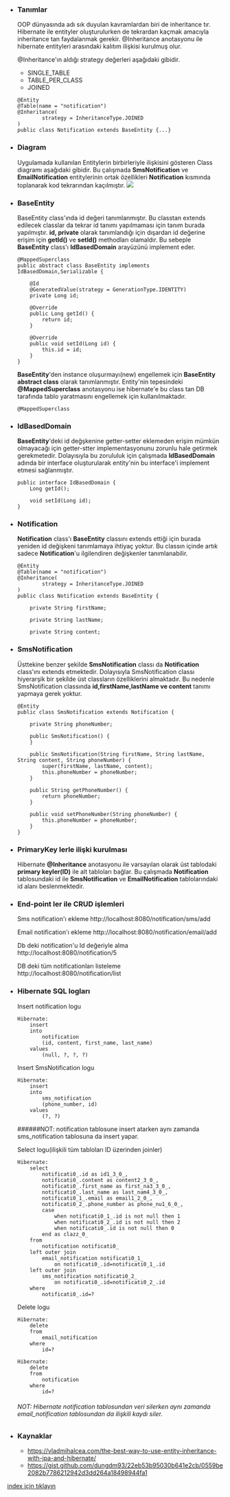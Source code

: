 * ### Tanımlar
    OOP dünyasında adı sık duyulan kavramlardan biri de inheritance tır. 
    Hibernate ile entityler oluşturulurken de tekrardan kaçmak amacıyla inheritance tan faydalanmak gerekir.
    @Inheritance anotasyonu ile hibernate entityleri arasındaki kalıtım ilişkisi kurulmuş olur.

    @Inheritance'ın aldığı strategy değerleri aşağıdaki gibidir.
    - SINGLE_TABLE     
    - TABLE_PER_CLASS     
    - JOINED               
    ```
    @Entity
    @Table(name = "notification")
    @Inheritance(
            strategy = InheritanceType.JOINED
    )
    public class Notification extends BaseEntity {...}
    ```

* ### Diagram
    Uygulamada kullanılan Entitylerin birbirleriyle ilişkisini gösteren Class diagramı aşağıdaki gibidir.
    Bu çalışmada **SmsNotification** ve **EmailNotification** entitylerinin ortak özellikleri **Notification** kısmında toplanarak kod tekrarından kaçılmıştır.
    ![](../screenshots/inheritanceNotificationDiagram.png)
    
* ### BaseEntity
    BaseEntity class'ında id değeri tanımlanmıştır. Bu classtan extends edilecek classlar da tekrar id tanımı yapılmaması için tanım burada yapılmıştır.
    **id, private** olarak tanımlandığı için dışardan id değerine erişim için  **getId()** ve **setId()** methodları olamaldır. 
    Bu sebeple **BaseEntity** class'ı **IdBasedDomain** arayüzünü implement eder.
    ```
    @MappedSuperclass
    public abstract class BaseEntity implements IdBasedDomain,Serializable {
    
        @Id
        @GeneratedValue(strategy = GenerationType.IDENTITY)
        private Long id;
    
        @Override
        public Long getId() {
            return id;
        }
    
        @Override
        public void setId(Long id) {
            this.id = id;
        }
    }
    ```    
    
    **BaseEntity**'den instance oluşurmayı(new) engellemek için **BaseEntity abstract class** olarak tanımlanmıştır.
    Entity'nin tepesindeki **@MappedSuperclass** anotasyonu ise hibernate'e bu class tan DB tarafında tablo yaratmasını engellemek için kullanılmaktadır. 
    ```
    @MappedSuperclass
    ```

* ### IdBasedDomain
    **BaseEntity**'deki id değşkenine getter-setter eklemeden erişim mümkün olmayacağı için getter-stter implementasyonunu zorunlu hale getirmek gerekmetedir.
    Dolayısıyla bu zorululuk için çalışmada **IdBasedDomain** adında bir interface oluşturularak entity'nin bu interface'i implement etmesi sağlanmıştır.

    ```
    public interface IdBasedDomain {
        Long getId();
    
        void setId(Long id);
    }
    ```

* ### Notification
    **Notification** class'ı **BaseEntity** classını extends ettiği için burada yeniden id değişkeni tanımlamaya ihtiyaç yoktur.
    Bu classın içinde artık sadece **Notification**'u ilgilendiren değişkenler tanımlanabilir.
    
    ```
    @Entity
    @Table(name = "notification")
    @Inheritance(
            strategy = InheritanceType.JOINED
    )
    public class Notification extends BaseEntity {
    
        private String firstName;
    
        private String lastName;
    
        private String content;
    ```

* ### SmsNotification
    Üsttekine benzer şekilde **SmsNotification** classı da  **Notification** class'ını extends etmektedir. 
    Dolayısıyla SmsNotification classı hiyerarşik bir şekilde üst classların özelliklerini almaktadır.
    Bu nedenle SmsNotification classında  **id,firstName,lastName ve content** tanımı yapmaya gerek yoktur.
    ```
    @Entity
    public class SmsNotification extends Notification {
    
        private String phoneNumber;
    
        public SmsNotification() {
        }
    
        public SmsNotification(String firstName, String lastName, String content, String phoneNumber) {
            super(firstName, lastName, content);
            this.phoneNumber = phoneNumber;
        }
    
        public String getPhoneNumber() {
            return phoneNumber;
        }
    
        public void setPhoneNumber(String phoneNumber) {
            this.phoneNumber = phoneNumber;
        }
    }
    ```
* ### PrimaryKey lerle ilişki kurulması
    Hibernate **@Inheritance** anotasyonu ile varsayılan olarak üst tablodaki **primary keyler(ID)** ile alt tabloları bağlar.
    Bu çalışmada **Notification** tablosundaki id ile **SmsNotification** ve **EmailNotification**  tablolarındaki id alanı beslenmektedir. 

* ### End-point ler ile CRUD işlemleri
    Sms notification'ı ekleme
    http://localhost:8080/notification/sms/add
    
    Email notification'ı ekleme
    http://localhost:8080/notification/email/add
    
    Db deki notification'u Id değeriyle alma
    http://localhost:8080/notification/5
    
    DB deki tüm notificationları listeleme
    http://localhost:8080/notification/list

* ### Hibernate SQL logları
    Insert notification logu
    ```
    Hibernate: 
        insert 
        into
            notification
            (id, content, first_name, last_name) 
        values
            (null, ?, ?, ?)
    ```    

    Insert SmsNotification logu
    ```
    Hibernate: 
        insert 
        into
            sms_notification
            (phone_number, id) 
        values
            (?, ?)
    ```

    ######NOT: notification tablosune insert atarken aynı zamanda sms_notification tablosuna da insert yapar.

    Select logu(ilişkili tüm tabloları ID üzerinden joinler)
    ```
    Hibernate: 
        select
            notificati0_.id as id1_3_0_,
            notificati0_.content as content2_3_0_,
            notificati0_.first_name as first_na3_3_0_,
            notificati0_.last_name as last_nam4_3_0_,
            notificati0_1_.email as email1_2_0_,
            notificati0_2_.phone_number as phone_nu1_6_0_,
            case 
                when notificati0_1_.id is not null then 1 
                when notificati0_2_.id is not null then 2 
                when notificati0_.id is not null then 0 
            end as clazz_0_ 
        from
            notification notificati0_ 
        left outer join
            email_notification notificati0_1_ 
                on notificati0_.id=notificati0_1_.id 
        left outer join
            sms_notification notificati0_2_ 
                on notificati0_.id=notificati0_2_.id 
        where
            notificati0_.id=?
    ```    

    Delete logu
    ```
    Hibernate: 
        delete 
        from
            email_notification 
        where
            id=?
    ```    
    
    ```
    Hibernate: 
        delete 
        from
            notification 
        where
            id=?
    ```   
    ###### NOT: Hibernate notification tablosundan veri silerken  aynı zamanda email_notification tablosundan da ilişkili kaydı siler.

* ### Kaynaklar
    - https://vladmihalcea.com/the-best-way-to-use-entity-inheritance-with-jpa-and-hibernate/
    - https://gist.github.com/dungdm93/22eb53b95030b641e2cb/0559be2082b7786212942d3dd264a18498944fa1


[index için tıklayın](../README.md)
